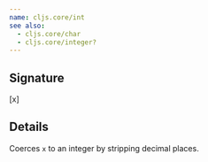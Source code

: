 ```yaml
---
name: cljs.core/int
see also:
  - cljs.core/char
  - cljs.core/integer?
---
```


## Signature
[x]


## Details

Coerces `x` to an integer by stripping decimal places.

